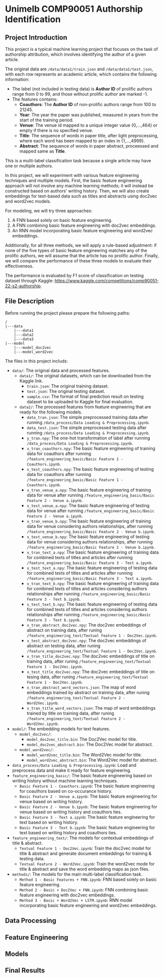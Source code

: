 # Unimelb COMP90051 Authorship Identification

## Project Introduction

This project is a typical machine learning project that focuses on the task of authorship attribution, which involves identifying the author of a given article.

The original data are `/data/data1/train.json` and `/data/data1/test.json`, with each row represents an academic article, which contains the following information:

* The label (not included in testing data) is **Author ID** of prolific authors range from 0 to 99, and those without prolific author are marked -1.
* The features contains:
  * **Coauthors**: The **Author ID** of non-prolific authors range from 100 to 21245.
  * **Year**: The year the paper was published, measured in years from the start of the training period.
  * **Venue**: The venue id mapped to a unique integer value {0,...,464} or empty if there is no specified venue.
  * **Title**: The sequence of words in paper title, after light preprocessing, where each word has been mapped to an index in {1,...,4999}.
  * **Abstract**: The sequence of words in paper abstract, proceessed and mapped same as **Title**.

This is a multi-label classification task because a single article may have one or multiple authors. 

In this project, we will experiment with various feature engineering techniques and multiple models. First, the basic feature engineering approach will not involve any machine learning methods; it will instead be constructed based on authors' writing history. Then, we will also create embeddings for text-based data such as titles and abstracts using doc2vec and word2vec models.

For modeling, we will try three approaches:

1. A FNN based solely on basic feature engineering.
2. A FNN combining basic feature engineering with doc2vec embeddings.
3. An RNN model incorporating basic feature engineering and word2vec embeddings.

Additionally, for all three methods, we will apply a rule-based adjustment: if none of the five types of basic feature engineering matches any of the prolific authors, we will assume that the article has no prolific author. Finally, we will compare the performance of these three models to evaluate their effectiveness.

The performance is evaluated by F1 score of classification on testing dataset through Kaggle: https://www.kaggle.com/competitions/comp90051-22-s2-authorship.

## File Description

Before running the project please prepare the following paths:

```
/
|---data
    |---data1
    |---data2
    |---data3
|---model
    |---model_doc2vec
    |---model_word2vec
```

The files in this project includs:
* `data/`: The original data and processed features.
  * `data1/`: The original datasets, which can be downloaded from the Kaggle link.
    * `train.json`: The original training dataset.
    * `test.json`: The original testing dataset.
    * `sample.csv`: The format of final prediction result on testing dataset to be uploaded to Kaggle for final evaluation.
  * `data2/`: The processed features from feature engineering that are ready for the following models.
    * `data_tran.json`: The simple preprocessed training data after running `/data_process/Data Loading & Preprocessing.ipynb`.
    * `data_test.json`: The simple preprocessed testing data after running `/data_process/Data Loading & Preprocessing.ipynb`.
    * `y_tran.npy`: The one-hot transformation of label after running `/data_process/Data Loading & Preprocessing.ipynb`.
    * `x_tran_coauthors.npy`: The basic feature engineering of training data for coauthors after running `/feature_engineering_basic/Basic Feature 1 - Coauthors.ipynb`.
    * `x_test_coauthors.npy`: The basic feature engineering of testing data for coauthors after running `/feature_engineering_basic/Basic Feature 1 - Coauthors.ipynb`.
    * `x_tran_venue_a.npy`: The basic feature engineering of training data for venue after running `/feature_engineering_basic/Basic Feature 2 - Venue a.ipynb`.
    * `x_test_venue_a.npy`: The basic feature engineering of testing data for venue after running `/feature_engineering_basic/Basic Feature 2 - Venue a.ipynb`.
    * `x_tran_venue_b.npy`: The basic feature engineering of training data for venue considering authors relationships, after running `/feature_engineering_basic/Basic Feature 2 - Venue b.ipynb`.
    * `x_test_venue_b.npy`: The basic feature engineering of testing data for venue considering authors relationships, after running `/feature_engineering_basic/Basic Feature 2 - Venue b.ipynb`.
    * `x_tran_text_a.npy`: The basic feature engineering of training data for combined texts of titles and articles after running `/feature_engineering_basic/Basic Feature 3 - Text a.ipynb`.
    * `x_test_text_a.npy`: The basic feature engineering of testing data for combined texts of titles and articles after running `/feature_engineering_basic/Basic Feature 3 - Text a.ipynb`.
    * `x_tran_text_b.npy`: The basic feature engineering of training data for combined texts of titles and articles considering authors relationships after running `/feature_engineering_basic/Basic Feature 3 - Text b.ipynb`.
    * `x_test_text_b.npy`: The basic feature engineering of testing data for combined texts of titles and articles considering authors relationships after running `/feature_engineering_basic/Basic Feature 3 - Text b.ipynb`.
    * `x_tran_abstract_doc2vec.npy`: The doc2vec embeddings of abstract on training data, after runing `/feature_engineering_text/Textual Feature 1 - Doc2Vec.ipynb`.
    * `x_test_abstract_doc2vec.npy`: The doc2vec embeddings of abstract on testing data, after runing `/feature_engineering_text/Textual Feature 1 - Doc2Vec.ipynb`.
    * `x_tran_title_doc2vec.npy`: The doc2vec embeddings of title on training data, after runing `/feature_engineering_text/Textual Feature 1 - Doc2Vec.ipynb`.
    * `x_test_title_doc2vec.npy`: The doc2vec embeddings of title on tesing data, after runing `/feature_engineering_text/Textual Feature 1 - Doc2Vec.ipynb`.
    * `x_tran_abstract_word_vectors.json`: The map of word embeddings trained by abstract on training data, after runing `/feature_engineering_text/Textual Feature 2 - Word2Vec.ipynb`.
    * `x_tran_title_word_vectors.json`: The map of word embeddings trained by title on training data, after runing `/feature_engineering_text/Textual Feature 2 - Word2Vec.ipynb`.
* `model/`: The embedding models for text features.
  * `model_doc2vec/`:
    * `model_doc2vec_title.bin`: The Doc2Vec model for title.
    * `model_doc2vec_abstract.bin`: The Doc2Vec model for abstract.
  * `model_word2vec/`:
    * `model_word2vec_title.bin`: The Word2Vec model for title.
    * `model_word2vec_abstract.bin`: The Word2Vec model for abstract.
* `data_process/Data Loading & Preprocessing.ipynb`: Load and preprocess data and make it ready for feature engineering.
* `feature_engineering_basic/`: The basic feature engineering based on writing history without machine learning techniques.
  * `Basic Feature 1 - Coauthors.ipynb`: The basic feature engineering for coauthors based on co-occurance history.
  * `Basic Feature 2 - Venue a.ipynb`: The basic feature engineering for venue based on writing history.
  * `Basic Feature 2 - Venue b.ipynb`: The basic feature engineering for venue based on writing history and coauthors ties.
  * `Basic Feature 3 - Text a.ipynb`: The basic feature engineering for text based on writing history.
  * `Basic Feature 3 - Text b.ipynb`: The basic feature engineering for text based on writing history and coauthors ties.
* `feature_engineering_text/`: The models for contextual embeddings of title & abstract.
  * `Textual Feature 1 - Doc2Vec.ipynb`: Train the doc2vec model for title & abstract and generate document embeddings for training & testing data.
  * `Textual Feature 2 - Word2Vec.ipynb`: Train the word2vec mode for title & abstract and save the word embedding maps as json files.
* `methods/`: The models for the main multi-label classification task.
  * `Method 1 - Basic Features + FNN.ipynb`: FNN based solely on basic feature engineering.
  * `Method 2 - Basic + Doc2Vec + FNN.ipynb`: FNN combining basic feature engineering with doc2vec embeddings.
  * `Method 3 - Basic + Word2Vec + LSTM.ipynb`: RNN model incorporating basic feature engineering and word2vec embeddings.

## Data Processing




## Feature Engineering




## Models




## Final Results
